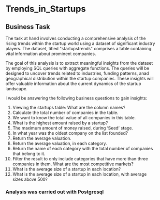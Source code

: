 # Trends_in_Startups
## Business Task
The task at hand involves conducting a comprehensive analysis of the rising trends within the startup world using a dataset of significant industry players. The dataset, titled "startupstrends" comprises a table containing vital information about prominent companies.

The goal of this analysis is to extract meaningful insights from the dataset by employing SQL queries with aggregate functions. The queries will be designed to uncover trends related to industries, funding patterns, anad geographical distribution within the startup companies. These insights will offer valuable information about the current dynamics of the startup landscape.

I would be answering the following business questions to gain insights:
1. Viewing the startups table: What are the column names?
2. Calculate the total number of companies in the table.
3. We want to know the total value of all companies in this table.
4. What is the highest amount raised by a startup?
5. The maximum amount of money raised, during ‘Seed’ stage.
6. In what year was the oldest company on the list founded?
7. Return the average valuation.
8. Return the average valuation, in each category.
9. Return the name of each category with the total number of companies that belong to it.
10. Filter the result to only include categories that have more than three companies in them. What are the most competitive markets?
11. What is the average size of a startup in each location?
12. What is the average size of a startup in each location, with average sizes above 500?

### Analysis was carried out with Postgresql
